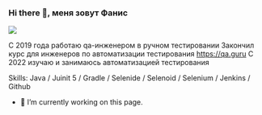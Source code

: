 ### Hi there 👋, меня зовут Фанис
![](https://arturssmirnovs.github.io/github-profile-readme-generator/images/banner.png)

С 2019 года работаю qa-инженером в ручном тестировании
Закончил курс для инженеров по автоматизации тестирования https://qa.guru
C 2022 изучаю и занимаюсь автоматизацией тестирования

Skills: Java / Juinit 5 / Gradle / Selenide / Selenoid / Selenium / Jenkins / Github

- 🔭 I’m currently working on this page. 




